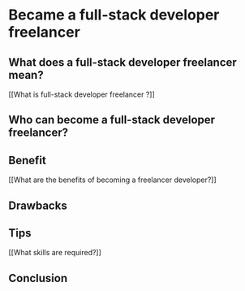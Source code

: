# Became a full-stack developer freelancer 

## What does a full-stack developer freelancer mean?
[[What is full-stack developer freelancer ?]]
## Who can become a full-stack developer freelancer?

## Benefit 
[[What are the benefits of becoming a freelancer developer?]]
## Drawbacks

## Tips
[[What skills are required?]]
## Conclusion

